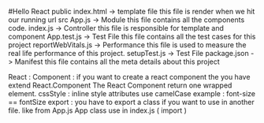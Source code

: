 #Hello React
public
    index.html -> template file
        this file is render when we hit our running url
src
    App.js -> Module
        this file contains all the components code.
    index.js -> Controller
        this file is responsible for template and component
    App.test.js -> Test File
        this file contains all the test cases for this project
    reportWebVitals.js -> Performance
        this file is used to measure the real life performance of this project.
    setupTest.js -> Test File
    package.json -> Manifest
        this file contains all the meta details about this project

React :
    Component :
        if you want to create a react component the you have extend React.Component
        The React Component return one wrapped element.
    cssStyle :
        inline style attributes use camelCase
        example : font-size == fontSize
    export :
        you have to export a class if you want to use in another file.
        like from App.js App class use in index.js ( import )
    